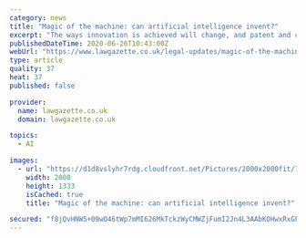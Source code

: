 ```yaml
---
category: news
title: "Magic of the machine: can artificial intelligence invent?"
excerpt: "The ways innovation is achieved will change, and patent and copyright law will require reform to address this."
publishedDateTime: 2020-06-26T10:43:00Z
webUrl: "https://www.lawgazette.co.uk/legal-updates/magic-of-the-machine-can-artificial-intelligence-invent/5104742.article"
type: article
quality: 37
heat: 37
published: false

provider:
  name: lawgazette.co.uk
  domain: lawgazette.co.uk

topics:
  - AI

images:
  - url: "https://d1d8vslyhr7rdg.cloudfront.net/Pictures/2000x2000fit/7/6/1/91761_iStock-645609968_crop.jpg"
    width: 2000
    height: 1333
    isCached: true
    title: "Magic of the machine: can artificial intelligence invent?"

secured: "f8jQvHNW5+09wO46tWp7mMI626MkTckzWyCMWZjFumI2Jn4L3AAbKOHwxRxGFbBYGUpiB4juUaHlKxu+U8R/+sgJvFtgSZM4keE7NCGubZPNoNCEWM4M2dyVtUuR/BbuVrmIUYqtWi4RuQl1zvdp5MbMAtO2rLanjjT3x7bZMN4snVh2gbkfyCSL3vRJUVe/Bu0qTnDEubclptDmOwMPaARrhKdlE9+uFor7RzMs/PVvXIqs6t7xnHQB5qOH4/yffRgL10QPFGUlMeC6OLupXcjUKs7NmbpI5UpyiCpjxNs/5IBjzmQ124W1r++hcPwxhdogX6K2f2pafDH5osVpUQ==;uNbScGbxFzShrbB2gUUb0Q=="
---
```



